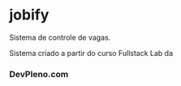 # jobify
<p>Sistema de controle de vagas.</p>
<p>Sistema criado a partir do curso Fullstack Lab da <h3>DevPleno.com</h3></p>